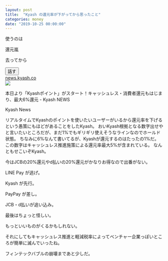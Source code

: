 ```yaml
---
layout: post
title:  "Kyash の還元率が下がってから思ったこと"
categories: money
date: "2019-10-25 00:00:00"
---
```



<div class='haiku'>
  <p>使うのは</p>
  <p>還元嵐</p>
  <p>去ってから</p>
</div>
<div class='haiku-button'>
  <script>
    function speak() {
      var speech = new SpeechSynthesisUtterance();
      speech.text = document.querySelector('.haiku').innerText.replace('\n', '、');
      speech.lang = 'ja-JP';
      speech.rate = 0.8;
      var voices = [...window.speechSynthesis.getVoices()].filter((e) => e.lang === 'ja-JP');
      if (voices.length > 0) {
        speech.voice = voices.pop();
      }
      speechSynthesis.speak(speech);
    }
  </script>
  <button class='btn btn-gray' onclick='speak();'>話す</button>
</div>



<div class="card">
  <a href="https://news.kyash.co/post/188059429391/20191001"></a>
  <div class="card__header">
    <a href="https://news.kyash.co/post/188059429391/20191001">news.kyash.co</a>
  </div>
  <div class="card__image">
    <img src="https://66.media.tumblr.com/81bfd5201fe29c3029b51bd48816a6d1/22d61a97024c654c-7f/s540x810/757c72d1f90ca5a941dfff2512c2c3e341e2787b.png">
  </div>
  <div class="card__title">
    <p>本日より「Kyashポイント」がスタート！キャッシュレス・消費者還元もはじまり、最大6%還元 - Kyash NEWS</p>
  </div>
  <div class="card__description">
    <p>Kyash News</p>
  </div>
</div>


リアルタイムでKyashのポイントを使いたいユーザーがいるから還元率を下げるという愚策にもほどがあることをしたKyash。
おいKyash根拠となる数字出せやと言いたいところだが、まだ1%でもギリギリ使えそうなラインなのでホールド状態。
ちなみに6%なんて書いてるが、Kyashが還元するのはたったの1%だ。
この数字はキャッシュレス推進施策による還元率最大5%が含まれている。
なんともせこいぞKyash。

今はJCBの20%還元やd払いの20%還元がかなりお得なので出番がない。

LINE Pay が逃げ。

Kyash が先行。

PayPay が差し。

JCB・d払いが追い込み。

最後はちょっと怪しい。

もっといいものがくるかもしれない。

それにしてもキャッシュレス推進と軽減税率によってベンチャー企業っぽいところが簡単に滅んでいったね。

フィンテックバブルの崩壊まであと少しだ。


